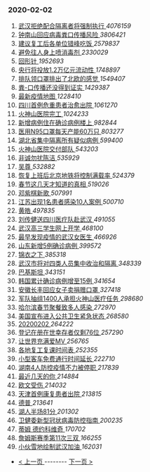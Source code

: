 ### 2020-02-02 
1. [ 武汉拒绝配合隔离者将强制执行 ](https://s.weibo.com/weibo?q=%E6%AD%A6%E6%B1%89%E6%8B%92%E7%BB%9D%E9%85%8D%E5%90%88%E9%9A%94%E7%A6%BB%E8%80%85%E5%B0%86%E5%BC%BA%E5%88%B6%E6%89%A7%E8%A1%8C&Refer=top) *4076159*
1. [ 钟南山回应病毒粪口传播风险 ](https://s.weibo.com/weibo?q=%23%E9%92%9F%E5%8D%97%E5%B1%B1%E5%9B%9E%E5%BA%94%E7%97%85%E6%AF%92%E7%B2%AA%E5%8F%A3%E4%BC%A0%E6%92%AD%E9%A3%8E%E9%99%A9%23&Refer=top) *3806421*
1. [ 建议复工后各单位错峰吃饭 ](https://s.weibo.com/weibo?q=%E5%BB%BA%E8%AE%AE%E5%A4%8D%E5%B7%A5%E5%90%8E%E5%90%84%E5%8D%95%E4%BD%8D%E9%94%99%E5%B3%B0%E5%90%83%E9%A5%AD&Refer=top) *2579837*
1. [ 避免往人身上喷消毒剂 ](https://s.weibo.com/weibo?q=%23%E9%81%BF%E5%85%8D%E5%BE%80%E4%BA%BA%E8%BA%AB%E4%B8%8A%E5%96%B7%E6%B6%88%E6%AF%92%E5%89%82%23&Refer=top) *2330029*
1. [ 回形针 ](https://s.weibo.com/weibo?q=%E5%9B%9E%E5%BD%A2%E9%92%88&Refer=top) *1952693*
1. [ 央行将投放1.2万亿元流动性 ](https://s.weibo.com/weibo?q=%23%E5%A4%AE%E8%A1%8C%E5%B0%86%E6%8A%95%E6%94%BE1.2%E4%B8%87%E4%BA%BF%E5%85%83%E6%B5%81%E5%8A%A8%E6%80%A7%23&Refer=top) *1748897*
1. [ 排队领口罩排出了北欧的感觉 ](https://s.weibo.com/weibo?q=%E6%8E%92%E9%98%9F%E9%A2%86%E5%8F%A3%E7%BD%A9%E6%8E%92%E5%87%BA%E4%BA%86%E5%8C%97%E6%AC%A7%E7%9A%84%E6%84%9F%E8%A7%89&Refer=top) *1549407*
1. [ 粪-口传播还没得到证实 ](https://s.weibo.com/weibo?q=%E7%B2%AA-%E5%8F%A3%E4%BC%A0%E6%92%AD%E8%BF%98%E6%B2%A1%E5%BE%97%E5%88%B0%E8%AF%81%E5%AE%9E&Refer=top) *1429387*
1. [ 最新疫情地图 ](https://s.weibo.com/weibo?q=%E6%9C%80%E6%96%B0%E7%96%AB%E6%83%85%E5%9C%B0%E5%9B%BE&Refer=top) *1228410*
1. [ 四川首例危重患者治愈出院 ](https://s.weibo.com/weibo?q=%E5%9B%9B%E5%B7%9D%E9%A6%96%E4%BE%8B%E5%8D%B1%E9%87%8D%E6%82%A3%E8%80%85%E6%B2%BB%E6%84%88%E5%87%BA%E9%99%A2&Refer=top) *1061270*
1. [ 火神山医院完工 ](https://s.weibo.com/weibo?q=%E7%81%AB%E7%A5%9E%E5%B1%B1%E5%8C%BB%E9%99%A2%E5%AE%8C%E5%B7%A5&Refer=top) *1024233*
1. [ 新增病例住在确诊病例楼上 ](https://s.weibo.com/weibo?q=%E6%96%B0%E5%A2%9E%E7%97%85%E4%BE%8B%E4%BD%8F%E5%9C%A8%E7%A1%AE%E8%AF%8A%E7%97%85%E4%BE%8B%E6%A5%BC%E4%B8%8A&Refer=top) *982844*
1. [ 医用N95口罩每天产能60万只 ](https://s.weibo.com/weibo?q=%23%E5%8C%BB%E7%94%A8N95%E5%8F%A3%E7%BD%A9%E6%AF%8F%E5%A4%A9%E4%BA%A7%E8%83%BD60%E4%B8%87%E5%8F%AA%23&Refer=top) *803277*
1. [ 湖北省集中隔离所有疑似病例 ](https://s.weibo.com/weibo?q=%23%E6%B9%96%E5%8C%97%E7%9C%81%E9%9B%86%E4%B8%AD%E9%9A%94%E7%A6%BB%E6%89%80%E6%9C%89%E7%96%91%E4%BC%BC%E7%97%85%E4%BE%8B%23&Refer=top) *599400*
1. [ 火神山医院交付部队 ](https://s.weibo.com/weibo?q=%23%E7%81%AB%E7%A5%9E%E5%B1%B1%E5%8C%BB%E9%99%A2%E4%BA%A4%E4%BB%98%E9%83%A8%E9%98%9F%23&Refer=top) *543203*
1. [ 非诚勿扰陈洁 ](https://s.weibo.com/weibo?q=%23%E9%9D%9E%E8%AF%9A%E5%8B%BF%E6%89%B0%E9%99%88%E6%B4%81%23&Refer=top) *535929*
1. [ 吴尊 ](https://s.weibo.com/weibo?q=%E5%90%B4%E5%B0%8A&Refer=top) *532882*
1. [ 恢复上班后北京地铁将控制满载率 ](https://s.weibo.com/weibo?q=%23%E6%81%A2%E5%A4%8D%E4%B8%8A%E7%8F%AD%E5%90%8E%E5%8C%97%E4%BA%AC%E5%9C%B0%E9%93%81%E5%B0%86%E6%8E%A7%E5%88%B6%E6%BB%A1%E8%BD%BD%E7%8E%87%23&Refer=top) *524379*
1. [ 春节这几天才知道的真相 ](https://s.weibo.com/weibo?q=%23%E6%98%A5%E8%8A%82%E8%BF%99%E5%87%A0%E5%A4%A9%E6%89%8D%E7%9F%A5%E9%81%93%E7%9A%84%E7%9C%9F%E7%9B%B8%23&Refer=top) *519026*
1. [ 邓紫棋新歌 ](https://s.weibo.com/weibo?q=%E9%82%93%E7%B4%AB%E6%A3%8B%E6%96%B0%E6%AD%8C&Refer=top) *507991*
1. [ 江苏出现1名患者感染10人案例 ](https://s.weibo.com/weibo?q=%23%E6%B1%9F%E8%8B%8F%E5%87%BA%E7%8E%B01%E5%90%8D%E6%82%A3%E8%80%85%E6%84%9F%E6%9F%9310%E4%BA%BA%E6%A1%88%E4%BE%8B%23&Refer=top) *500710*
1. [ 黄皓 ](https://s.weibo.com/weibo?q=%E9%BB%84%E7%9A%93&Refer=top) *497835*
1. [ 刘传健送四川医疗队赴武汉 ](https://s.weibo.com/weibo?q=%23%E5%88%98%E4%BC%A0%E5%81%A5%E9%80%81%E5%9B%9B%E5%B7%9D%E5%8C%BB%E7%96%97%E9%98%9F%E8%B5%B4%E6%AD%A6%E6%B1%89%23&Refer=top) *491055*
1. [ 武汉高三学生网上开学 ](https://s.weibo.com/weibo?q=%23%E6%AD%A6%E6%B1%89%E9%AB%98%E4%B8%89%E5%AD%A6%E7%94%9F%E7%BD%91%E4%B8%8A%E5%BC%80%E5%AD%A6%23&Refer=top) *468100*
1. [ 最早发现疫情的武汉女医生 ](https://s.weibo.com/weibo?q=%23%E6%9C%80%E6%97%A9%E5%8F%91%E7%8E%B0%E7%96%AB%E6%83%85%E7%9A%84%E6%AD%A6%E6%B1%89%E5%A5%B3%E5%8C%BB%E7%94%9F%23&Refer=top) *466926*
1. [ 山东新增5例确诊病例 ](https://s.weibo.com/weibo?q=%E5%B1%B1%E4%B8%9C%E6%96%B0%E5%A2%9E5%E4%BE%8B%E7%A1%AE%E8%AF%8A%E7%97%85%E4%BE%8B&Refer=top) *399572*
1. [ 锦衣之下 ](https://s.weibo.com/weibo?q=%23%E9%94%A6%E8%A1%A3%E4%B9%8B%E4%B8%8B%23&Refer=top) *385318*
1. [ 武汉市将对四类人员集中收治和隔离 ](https://s.weibo.com/weibo?q=%E6%AD%A6%E6%B1%89%E5%B8%82%E5%B0%86%E5%AF%B9%E5%9B%9B%E7%B1%BB%E4%BA%BA%E5%91%98%E9%9B%86%E4%B8%AD%E6%94%B6%E6%B2%BB%E5%92%8C%E9%9A%94%E7%A6%BB&Refer=top) *348339*
1. [ 巴基斯坦 ](https://s.weibo.com/weibo?q=%E5%B7%B4%E5%9F%BA%E6%96%AF%E5%9D%A6&Refer=top) *343151*
1. [ 韩国累计确诊病例增至15例 ](https://s.weibo.com/weibo?q=%E9%9F%A9%E5%9B%BD%E7%B4%AF%E8%AE%A1%E7%A1%AE%E8%AF%8A%E7%97%85%E4%BE%8B%E5%A2%9E%E8%87%B315%E4%BE%8B&Refer=top) *341654*
1. [ 安徽长丰回应女子卖捐赠口罩 ](https://s.weibo.com/weibo?q=%23%E5%AE%89%E5%BE%BD%E9%95%BF%E4%B8%B0%E5%9B%9E%E5%BA%94%E5%A5%B3%E5%AD%90%E5%8D%96%E6%8D%90%E8%B5%A0%E5%8F%A3%E7%BD%A9%23&Refer=top) *327418*
1. [ 军队抽组1400人承担火神山医疗任务 ](https://s.weibo.com/weibo?q=%23%E5%86%9B%E9%98%9F%E6%8A%BD%E7%BB%841400%E4%BA%BA%E6%89%BF%E6%8B%85%E7%81%AB%E7%A5%9E%E5%B1%B1%E5%8C%BB%E7%96%97%E4%BB%BB%E5%8A%A1%23&Refer=top) *298680*
1. [ 哈尔滨春节聚餐致多人感染 ](https://s.weibo.com/weibo?q=%23%E5%93%88%E5%B0%94%E6%BB%A8%E6%98%A5%E8%8A%82%E8%81%9A%E9%A4%90%E8%87%B4%E5%A4%9A%E4%BA%BA%E6%84%9F%E6%9F%93%23&Refer=top) *272970*
1. [ 美国宣布进入公共卫生紧急状态 ](https://s.weibo.com/weibo?q=%E7%BE%8E%E5%9B%BD%E5%AE%A3%E5%B8%83%E8%BF%9B%E5%85%A5%E5%85%AC%E5%85%B1%E5%8D%AB%E7%94%9F%E7%B4%A7%E6%80%A5%E7%8A%B6%E6%80%81&Refer=top) *268580*
1. [ 20200202 ](https://s.weibo.com/weibo?q=%2320200202%23&Refer=top) *264222*
1. [ 登记在册在世幸存者仅剩76位 ](https://s.weibo.com/weibo?q=%E7%99%BB%E8%AE%B0%E5%9C%A8%E5%86%8C%E5%9C%A8%E4%B8%96%E5%B9%B8%E5%AD%98%E8%80%85%E4%BB%85%E5%89%A976%E4%BD%8D&Refer=top) *257290*
1. [ 让世界充满爱MV ](https://s.weibo.com/weibo?q=%23%E8%AE%A9%E4%B8%96%E7%95%8C%E5%85%85%E6%BB%A1%E7%88%B1MV%23&Refer=top) *256765*
1. [ 各地复工复课时间表 ](https://s.weibo.com/weibo?q=%23%E5%90%84%E5%9C%B0%E5%A4%8D%E5%B7%A5%E5%A4%8D%E8%AF%BE%E6%97%B6%E9%97%B4%E8%A1%A8%23&Refer=top) *252355*
1. [ 小型客车免费通行时间延长 ](https://s.weibo.com/weibo?q=%E5%B0%8F%E5%9E%8B%E5%AE%A2%E8%BD%A6%E5%85%8D%E8%B4%B9%E9%80%9A%E8%A1%8C%E6%97%B6%E9%97%B4%E5%BB%B6%E9%95%BF&Refer=top) *222710*
1. [ 湖南4人防控疫情不力被停职 ](https://s.weibo.com/weibo?q=%23%E6%B9%96%E5%8D%974%E4%BA%BA%E9%98%B2%E6%8E%A7%E7%96%AB%E6%83%85%E4%B8%8D%E5%8A%9B%E8%A2%AB%E5%81%9C%E8%81%8C%23&Refer=top) *217839*
1. [ 最近几天的你 ](https://s.weibo.com/weibo?q=%23%E6%9C%80%E8%BF%91%E5%87%A0%E5%A4%A9%E7%9A%84%E4%BD%A0%23&Refer=top) *214884*
1. [ 欧文受伤 ](https://s.weibo.com/weibo?q=%23%E6%AC%A7%E6%96%87%E5%8F%97%E4%BC%A4%23&Refer=top) *214032*
1. [ 天津首例康复患者出院 ](https://s.weibo.com/weibo?q=%E5%A4%A9%E6%B4%A5%E9%A6%96%E4%BE%8B%E5%BA%B7%E5%A4%8D%E6%82%A3%E8%80%85%E5%87%BA%E9%99%A2&Refer=top) *213815*
1. [ 德普 ](https://s.weibo.com/weibo?q=%E5%BE%B7%E6%99%AE&Refer=top) *213641*
1. [ 湖人半场81分 ](https://s.weibo.com/weibo?q=%23%E6%B9%96%E4%BA%BA%E5%8D%8A%E5%9C%BA81%E5%88%86%23&Refer=top) *201302*
1. [ 卫健委新型冠状病毒防控指南 ](https://s.weibo.com/weibo?q=%E5%8D%AB%E5%81%A5%E5%A7%94%E6%96%B0%E5%9E%8B%E5%86%A0%E7%8A%B6%E7%97%85%E6%AF%92%E9%98%B2%E6%8E%A7%E6%8C%87%E5%8D%97&Refer=top) *200235*
1. [ 蒂姆 德约科维奇 ](https://s.weibo.com/weibo?q=%E8%92%82%E5%A7%86%20%E5%BE%B7%E7%BA%A6%E7%A7%91%E7%BB%B4%E5%A5%87&Refer=top) *170702*
1. [ 詹姆斯赛季第11次三双 ](https://s.weibo.com/weibo?q=%23%E8%A9%B9%E5%A7%86%E6%96%AF%E8%B5%9B%E5%AD%A3%E7%AC%AC11%E6%AC%A1%E4%B8%89%E5%8F%8C%23&Refer=top) *166255*
1. [ 小伙雪地绘制武汉加油 ](https://s.weibo.com/weibo?q=%E5%B0%8F%E4%BC%99%E9%9B%AA%E5%9C%B0%E7%BB%98%E5%88%B6%E6%AD%A6%E6%B1%89%E5%8A%A0%E6%B2%B9&Refer=top) *162031* 

- [ < 上一页 ](https://github.com/able8/weibo-hot-record/blob/master/2020-02-01.md) -------- [ 下一页 > ](https://github.com/able8/weibo-hot-record/blob/master/2020-02-03.md)